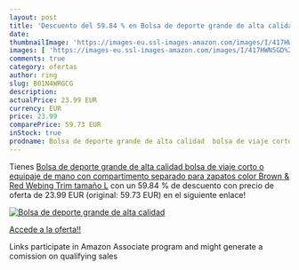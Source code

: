 ```yaml
---
layout: post
title: 'Descuento del 59.84 % en Bolsa de deporte grande de alta calidad '
date: 
thumbnailImage: 'https://images-eu.ssl-images-amazon.com/images/I/417HWN5GD%2BL._SL200_.jpg'
images: [ 'https://images-eu.ssl-images-amazon.com/images/I/417HWN5GD%2BL._SL200_.jpg' ]
comments: true
category: ofertas
author: ring
slug: B01N4WRGCG
description:
actualPrice: 23.99 EUR
currency: EUR
price: 23.99
comparePrice: 59.73 EUR
inStock: true
prodname: Bolsa de deporte grande de alta calidad  bolsa de viaje corto o equipaje de mano  con compartimento separado para zapatos  color Brown & Red Webing Trim  tamaño L
---
```


Tienes [Bolsa de deporte grande de alta calidad  bolsa de viaje corto o equipaje de mano  con compartimento separado para zapatos  color Brown & Red Webing Trim  tamaño L](https://www.amazon.es/dp/B01N4WRGCG/?tag=tolees-21) con un 59.84 % de descuento con precio de oferta de 23.99 EUR (original: 59.73 EUR) en el siguiente enlace!

[![Bolsa de deporte grande de alta calidad ](https://images-eu.ssl-images-amazon.com/images/I/417HWN5GD%2BL._SL200_.jpg)](https://www.amazon.es/dp/B01N4WRGCG/?tag=tolees-21)

[Accede a la oferta!!](https://www.amazon.es/dp/B01N4WRGCG/?tag=tolees-21)

Links participate in Amazon Associate program and might generate a comission on qualifying sales


